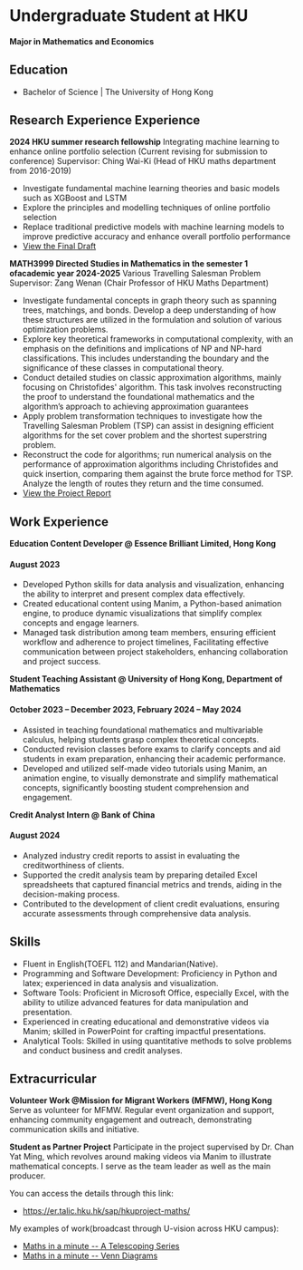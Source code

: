 # Undergraduate Student at HKU

#### Major in Mathematics and Economics

## Education

- Bachelor of Science | The University of Hong Kong


## Research Experience Experience
**2024 HKU summer research fellowship**
Integrating machine learning to enhance online portfolio selection
(Current revising for submission to conference)
Supervisor: Ching Wai-Ki (Head of HKU maths department from 2016-2019)
- Investigate fundamental machine learning theories and basic models such as XGBoost and LSTM
- Explore the principles and modelling techniques of online portfolio selection
- Replace traditional predictive models with machine learning models to improve predictive accuracy and enhance overall portfolio performance
- [View the Final Draft](https://connecthkuhk-my.sharepoint.com/:b:/g/personal/u3597461_connect_hku_hk/EbIdwj3-D_dBrSg3s8rRo5gB29HWe-UvsCve9QwpeATO0Q?e=ikfmXB)

**MATH3999 Directed Studies in Mathematics in the semester 1 ofacademic year 2024-2025**
Various Travelling Salesman Problem
Supervisor: Zang Wenan (Chair Professor of HKU Maths Department)
- Investigate fundamental concepts in graph theory such as spanning trees, matchings, and bonds. Develop a deep understanding of how these structures are utilized in the formulation and solution of various optimization problems.
- Explore key theoretical frameworks in computational complexity, with an emphasis on the definitions and implications of NP and NP-hard classifications. This includes understanding the boundary and the significance of these classes in computational theory.
- Conduct detailed studies on classic approximation algorithms, mainly focusing on Christofides' algorithm. This task involves reconstructing the proof to understand the foundational mathematics and the algorithm’s approach to achieving approximation guarantees
- Apply problem transformation techniques to investigate how the Travelling Salesman Problem (TSP) can assist in designing efficient algorithms for the set cover problem and the shortest superstring problem.
- Reconstruct the code for algorithms; run numerical analysis on the performance of approximation algorithms including Christofides and quick insertion, comparing them against the brute force method for TSP. Analyze the length of routes they return and the time consumed.
- [View the Project Report](https://connecthkuhk-my.sharepoint.com/:b:/g/personal/u3597461_connect_hku_hk/EYuEQG-rStpIlSFqRU857t8BqAdDFWiGMk-SxY03s2vtIQ?e=jfpFiA)


## Work Experience
**Education Content Developer @ Essence Brilliant Limited, Hong Kong**
#### August 2023
- Developed Python skills for data analysis and visualization, enhancing the ability to interpret and present complex data effectively.
- Created educational content using Manim, a Python-based animation engine, to produce dynamic visualizations that simplify complex concepts and engage learners.
- Managed task distribution among team members, ensuring efficient workflow and adherence to project timelines, Facilitating effective communication between project stakeholders, enhancing collaboration and project success.
  


**Student Teaching Assistant @ University of Hong Kong, Department of Mathematics**
#### October 2023 – December 2023, February 2024 – May 2024
- Assisted in teaching foundational mathematics and multivariable calculus, helping students grasp complex theoretical concepts.
- Conducted revision classes before exams to clarify concepts and aid students in exam preparation, enhancing their academic performance.
- Developed and utilized self-made video tutorials using Manim, an animation engine, to visually demonstrate and simplify mathematical concepts, significantly boosting student comprehension and engagement.


**Credit Analyst Intern @ Bank of China**
#### August 2024
- Analyzed industry credit reports to assist in evaluating the creditworthiness of clients.
- Supported the credit analysis team by preparing detailed Excel spreadsheets that captured financial metrics and trends, aiding in the decision-making process.
-	Contributed to the development of client credit evaluations, ensuring accurate assessments through comprehensive data analysis.


## Skills
- Fluent in English(TOEFL 112) and Mandarian(Native).
- Programming and Software Development: Proficiency in Python and latex; experienced in data analysis and visualization.
- Software Tools: Proficient in Microsoft Office, especially Excel, with the ability to utilize advanced features for data manipulation and presentation.
- Experienced in creating educational and demonstrative videos via Manim; skilled in PowerPoint for crafting impactful presentations.
- Analytical Tools: Skilled in using quantitative methods to solve problems and conduct business and credit analyses.


## Extracurricular
**Volunteer Work @Mission for Migrant Workers (MFMW), Hong Kong**
Serve as volunteer for MFMW. Regular event organization and support, enhancing community engagement and outreach, demonstrating communication skills and initiative.

**Student as Partner Project**
Participate in the project supervised by Dr. Chan Yat Ming, which revolves around making videos via Manim to illustrate mathematical concepts. I serve as the team leader as well as the main producer.

You can access the details through this link: 
- https://er.talic.hku.hk/sap/hkuproject-maths/

My examples of work(broadcast through U-vision across HKU campus): 
- [Maths in a minute -- A Telescoping Series](https://uvision.hku.hk/playvideo.php?mid=28114#)
- [Maths in a minute -- Venn Diagrams](https://video.wixstatic.com/video/31c506_f5035ec7b6ad4a40914ade5300471014/1080p/mp4/file.mp4)



